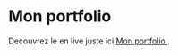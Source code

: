 # Mon portfolio 

  Decouvrez le en live juste ici [ Mon portfolio ](https://Ellouze-Houcem.github.io/portfolio-react).
